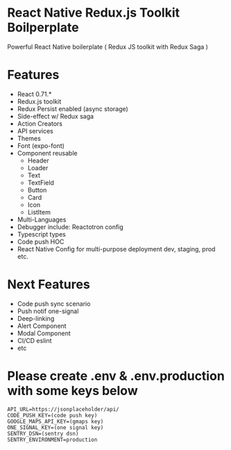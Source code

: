 # React Native Redux.js Toolkit Boilperplate
Powerful React Native boilerplate ( Redux JS toolkit with Redux Saga )

# Features
- React 0.71.*
- Redux.js toolkit
- Redux Persist enabled (async storage)
- Side-effect w/ Redux saga
- Action Creators
- API services
- Themes
- Font (expo-font)
- Component reusable
    - Header
    - Loader
    - Text
    - TextField
    - Button
    - Card
    - Icon
    - ListItem
- Multi-Languages
- Debugger include: Reactotron config
- Typescript types
- Code push HOC
- React Native Config for multi-purpose deployment dev, staging, prod etc.

# Next Features
- Code push sync scenario
- Push notif one-signal
- Deep-linking
- Alert Component
- Modal Component
- CI/CD eslint
- etc

# Please create .env & .env.production with some keys below
```
API_URL=https://jsonplaceholder/api/
CODE_PUSH_KEY=(code push key)
GOOGLE_MAPS_API_KEY=(gmaps key)
ONE_SIGNAL_KEY=(one signal key)
SENTRY_DSN=(sentry dsn)
SENTRY_ENVIRONMENT=production
```
